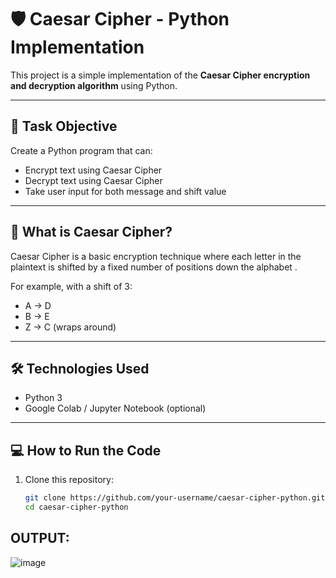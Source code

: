 # 🛡️ Caesar Cipher - Python Implementation

This project is a simple implementation of the **Caesar Cipher encryption and decryption algorithm** using Python.

---

## 📌 Task Objective

Create a Python program that can:
- Encrypt text using Caesar Cipher
- Decrypt text using Caesar Cipher
- Take user input for both message and shift value

---

## 🧠 What is Caesar Cipher?

Caesar Cipher is a basic encryption technique where each letter in the plaintext is shifted by a fixed number of positions down the alphabet .

For example, with a shift of 3:
- A → D
- B → E
- Z → C (wraps around)

---

## 🛠️ Technologies Used

- Python 3
- Google Colab / Jupyter Notebook (optional)

---

## 💻 How to Run the Code

1. Clone this repository:
   ```bash
   git clone https://github.com/your-username/caesar-cipher-python.git
   cd caesar-cipher-python

  ## OUTPUT:
  ![image](https://github.com/user-attachments/assets/a894e0f3-1387-47cd-a277-4be4269bf66d)

